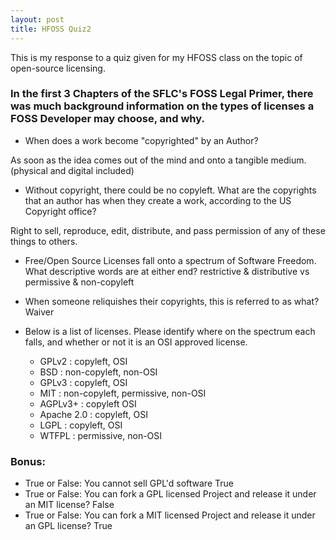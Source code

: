 ```yaml
---
layout: post
title: HFOSS Quiz2
---
```


This is my response to a quiz given for my HFOSS class on the topic of open-source licensing.

<!--READMORE-->

### In the first 3 Chapters of the SFLC's FOSS Legal Primer, there was much background information on the types of licenses a FOSS Developer may choose, and why.
 
 - When does a work become "copyrighted" by an Author?
 
 As soon as the idea comes out of the mind and onto a tangible medium. (physical and digital included)

 - Without copyright, there could be no copyleft. What are the copyrights that an author has when they create a work, according to the US Copyright office?

 Right to sell, reproduce, edit, distribute, and pass permission of any of these things to others.
 
 - Free/Open Source Licenses fall onto a spectrum of Software Freedom. What descriptive words are at either end?
 restrictive & distributive vs permissive & non-copyleft
 
 
 - When someone reliquishes their copyrights, this is referred to as what?
 Waiver
 
 - Below is a list of licenses. Please identify where on the spectrum each falls, and whether or not it is an OSI approved license.

   - GPLv2 : copyleft, OSI
   - BSD : non-copyleft, non-OSI
   - GPLv3 : copyleft, OSI
   - MIT : non-copyleft, permissive, non-OSI
   - AGPLv3+ : copyleft OSI
   - Apache 2.0 : copyleft, OSI
   - LGPL : copyleft, OSI
   - WTFPL : permissive, non-OSI


### Bonus:

 - True or False: You cannot sell GPL'd software
	True
 - True or False: You can fork a GPL licensed Project and release it under an MIT license?
	False
 - True or False: You can fork a MIT licensed Project and release it under an GPL license?
	True
